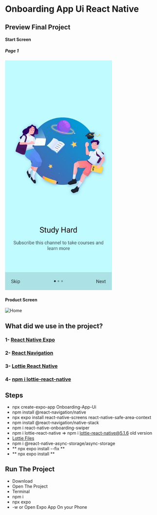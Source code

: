 # Onboarding App Ui React Native

## Preview Final Project

#### Start Screen

##### Page 1
<img src="./preview/page01.jpg" style="width:350px;" alt=" Page" />

#### Product Screen

<img src="./preview/productscreen.jpg" style="width:350px;" alt=" Home" />


## What did we use in the project?
### 1- [React Native Expo](https://reactnative.dev/)
### 2- [React Navigation](https://reactnavigation.org/)
### 3- [Lottie React Native](https://lottiefiles.com/) 
### 4- [npm i lottie-react-native](https://www.npmjs.com/package/lottie-react-native)

## Steps
- npx create-expo-app Onboarding-App-Ui
- npm install @react-navigation/native
- npx expo install react-native-screens react-native-safe-area-context
- npm install @react-navigation/native-stack
- npm i react-native-onboarding-swiper
- npm i lottie-react-native => npm i lottie-react-native@5.1.6 old version
- [Lottie Files](https://lottiefiles.com/)
- npm i @react-native-async-storage/async-storage
- ** npx expo install --fix **
- ** npx expo install **


## Run The Project
- Download
- Open The Project
- Terminal
- npm i
- npx expo
- -w or Open Expo App On your Phone


